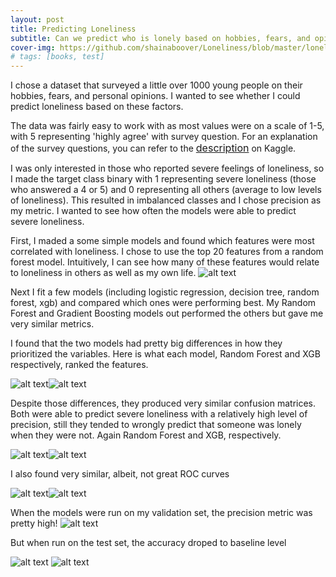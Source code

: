 ```yaml
---
layout: post
title: Predicting Loneliness
subtitle: Can we predict who is lonely based on hobbies, fears, and opinions?
cover-img: https://github.com/shainaboover/Loneliness/blob/master/lonely_3.jpg?raw=true
# tags: [books, test]
---
```


I chose a dataset that surveyed a little over 1000 young people on their hobbies, fears, and personal opinions.
I wanted to see whether I could predict loneliness based on these factors. 

The data was fairly easy to work with as most values were on a scale of 1-5, with 5 representing 'highly agree' with survey question.
For an explanation of the survey questions, you can refer to the [<span style="font-size:12pt;">description</span>](https://www.kaggle.com/miroslavsabo/young-people-survey?select=columns.csv) on Kaggle.

I was only interested in those who reported severe feelings of loneliness, so I made the target class binary with 1 representing severe loneliness (those who answered a 4 or 5) and 0 representing all others (average to low levels of loneliness). This resulted in imbalanced classes and I chose precision as my metric. I wanted to see how often the models were able to predict severe loneliness.

First, I maded a some simple models and found which features were most correlated with loneliness. I chose to use the top 20 features from a random forest model. Intuitively, I can see how many of these features would relate to loneliness in others as well as my own life.
![alt text](https://github.com/shainaboover/Loneliness/blob/master/feature_importances.png?raw=true)

Next I fit a few models (including logistic regression, decision tree, random forest, xgb) and compared which ones were performing best. My Random Forest and Gradient Boosting models out performed the others but gave me very similar metrics. 

I found that the two models had pretty big differences in how they prioritized the variables. Here is what each model, Random Forest and XGB respectively, ranked the features.

![alt text](https://github.com/shainaboover/Loneliness/blob/master/rf_permutation_importances.png?raw=true)![alt text](https://github.com/shainaboover/Loneliness/blob/master/xbg_permutation_importances.png?raw=true)

Despite those differences, they produced very similar confusion matrices. Both were able to predict severe loneliness with a relatively high level of precision, still they tended to wrongly predict that someone was lonely when they were not. Again Random Forest and XGB, respectively. 

![alt text](https://github.com/shainaboover/Loneliness/blob/master/rf_confusion_matrix.png?raw=true)![alt text](https://github.com/shainaboover/Loneliness/blob/master/xgb_confusion_matrix.png?raw=true)

I also found very similar, albeit, not great ROC curves

![alt text](https://github.com/shainaboover/Loneliness/blob/master/rf_roc_curve.png?raw=true)![alt text](https://github.com/shainaboover/Loneliness/blob/master/xgb_roc_curve.png?raw=true)

When the models were run on my validation set, the precision metric was pretty high!
![alt text](https://github.com/shainaboover/Loneliness/blob/master/metrics_validation.png?raw=true)

But when run on the test set, the accuracy droped to baseline level

![alt text](https://github.com/shainaboover/Loneliness/blob/master/random_forest_report.png?raw=true)
![alt text](https://github.com/shainaboover/Loneliness/blob/master/xgb_report.png?raw=true)

